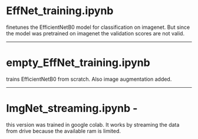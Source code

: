 # **EffNet_training.ipynb** 
finetunes the EfficientNetB0 model for classification on imagenet. But since the model was pretrained on imagenet the validation scores are not valid.

---
# **empty_EffNet_training.ipynb**
trains EfficientNetB0 from scratch. Also image augmentation added.

---
# **ImgNet_streaming.ipynb -**
this version was trained in google colab. It works by streaming the data from drive because the available ram is limited.
